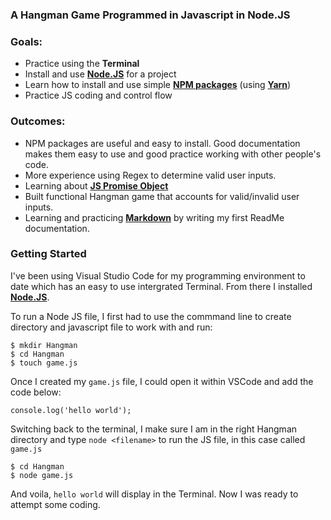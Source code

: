 ### A Hangman Game Programmed in Javascript in Node.JS

### Goals: 
* Practice using the **Terminal**
* Install and use [**Node.JS**][node link] for a project
* Learn how to install and use simple [**NPM packages**][npm link] (using [**Yarn**][yarn link])
* Practice JS coding and control flow

### Outcomes:
* NPM packages are useful and easy to install. Good documentation makes them easy to use and good practice working with other people's code. 
* More experience using Regex to determine valid user inputs.
* Learning about [**JS Promise Object**](https://developer.mozilla.org/en-US/docs/Web/JavaScript/Reference/Global_Objects/Promise)
* Built functional Hangman game that accounts for valid/invalid user inputs.
* Learning and practicing [**Markdown**](https://www.markdowntutorial.com/) by writing my first ReadMe documentation. 


### Getting Started

I've been using Visual Studio Code for my programming environment to date which has an easy to use intergrated Terminal. From there I installed [**Node.JS**][node link].

To run a Node JS file, I first had to use the commmand line to create directory and javascript file to work with and run: 

```
$ mkdir Hangman
$ cd Hangman
$ touch game.js
```

Once I created my ```game.js``` file, I could open it within VSCode and add the code below: 

```
console.log('hello world');
```

Switching back to the terminal, I make sure I am in the right Hangman directory and type ```node <filename>``` to run the JS file, in this case called ```game.js```

```
$ cd Hangman
$ node game.js
```

And voila, ```hello world``` will display in the Terminal.  Now I was ready to attempt some coding. 

[yarn link]: https://yarnpkg.com/en/docs/getting-started
[npm link]: https://www.npmjs.com/
[node link]: https://nodejs.org/en/
